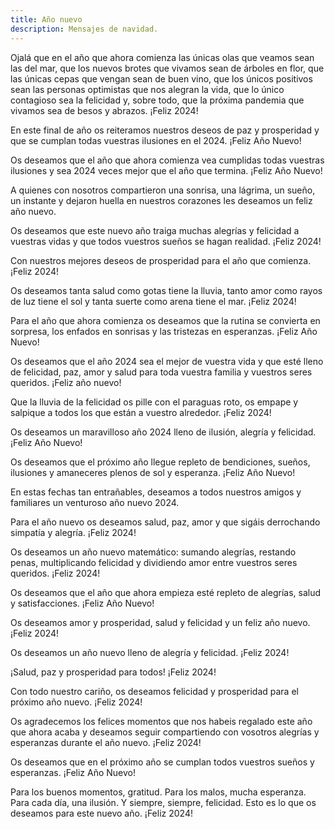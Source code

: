 ```yaml
---
title: Año nuevo
description: Mensajes de navidad.
---
```


Ojalá que en el año que ahora comienza las únicas olas que veamos sean las del mar, que los nuevos brotes que vivamos sean de árboles en flor, que las únicas cepas que vengan sean de buen vino, que los únicos positivos sean las personas optimistas que nos alegran la vida, que lo único contagioso sea la felicidad y, sobre todo, que la próxima pandemia que vivamos sea de besos y abrazos. ¡Feliz 2024!

En este final de año os reiteramos nuestros deseos de paz y prosperidad y que se cumplan todas vuestras ilusiones en el 2024. ¡Feliz Año Nuevo!

Os deseamos que el año que ahora comienza vea cumplidas todas vuestras ilusiones y sea 2024 veces mejor que el año que termina. ¡Feliz Año Nuevo!

A quienes con nosotros compartieron una sonrisa, una lágrima, un sueño, un instante y dejaron huella en nuestros corazones les deseamos un feliz año nuevo.

Os deseamos que este nuevo año traiga muchas alegrías y felicidad a vuestras vidas y que todos vuestros sueños se hagan realidad. ¡Feliz 2024!

Con nuestros mejores deseos de prosperidad para el año que comienza. ¡Feliz 2024!

Os deseamos tanta salud como gotas tiene la lluvia, tanto amor como rayos de luz tiene el sol y tanta suerte como arena tiene el mar. ¡Feliz 2024!

Para el año que ahora comienza os deseamos que la rutina se convierta en sorpresa, los enfados en sonrisas y las tristezas en esperanzas. ¡Feliz Año Nuevo!

Os deseamos que el año 2024 sea el mejor de vuestra vida y que esté lleno de felicidad, paz, amor y salud para toda vuestra familia y vuestros seres queridos. ¡Feliz año nuevo!

Que la lluvia de la felicidad os pille con el paraguas roto, os empape y salpique a todos los que están a vuestro alrededor. ¡Feliz 2024!

Os deseamos un maravilloso año 2024 lleno de ilusión, alegría y felicidad. ¡Feliz Año Nuevo!

Os deseamos que el próximo año llegue repleto de bendiciones, sueños, ilusiones y amaneceres plenos de sol y esperanza. ¡Feliz Año Nuevo!

En estas fechas tan entrañables, deseamos a todos nuestros amigos y familiares un venturoso año nuevo 2024.

Para el año nuevo os deseamos salud, paz, amor y que sigáis derrochando simpatía y alegría. ¡Feliz 2024!

Os deseamos un año nuevo matemático: sumando alegrías, restando penas, multiplicando felicidad y dividiendo amor entre vuestros seres queridos. ¡Feliz 2024!

Os deseamos que el año que ahora empieza esté repleto de alegrías, salud y satisfacciones. ¡Feliz Año Nuevo!

Os deseamos amor y prosperidad, salud y felicidad y un feliz año nuevo. ¡Feliz 2024!

Os deseamos un año nuevo lleno de alegría y felicidad. ¡Feliz 2024!

¡Salud, paz y prosperidad para todos! ¡Feliz 2024!

Con todo nuestro cariño, os deseamos felicidad y prosperidad para el próximo año nuevo. ¡Feliz 2024!

Os agradecemos los felices momentos que nos habeis regalado este año que ahora acaba y deseamos seguir compartiendo con vosotros alegrías y esperanzas durante el año nuevo. ¡Feliz 2024!

Os deseamos que en el próximo año se cumplan todos vuestros sueños y esperanzas. ¡Feliz Año Nuevo!

Para los buenos momentos, gratitud. Para los malos, mucha esperanza. Para cada día, una ilusión. Y siempre, siempre, felicidad. Esto es lo que os deseamos para este nuevo año. ¡Feliz 2024!
